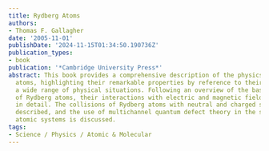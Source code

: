 ```yaml
---
title: Rydberg Atoms
authors:
- Thomas F. Gallagher
date: '2005-11-01'
publishDate: '2024-11-15T01:34:50.190736Z'
publication_types:
- book
publication: '*Cambridge University Press*'
abstract: This book provides a comprehensive description of the physics of Rydberg
  atoms, highlighting their remarkable properties by reference to their behavior in
  a wide range of physical situations. Following an overview of the basic properties
  of Rydberg atoms, their interactions with electric and magnetic fields are analyzed
  in detail. The collisions of Rydberg atoms with neutral and charged species are
  described, and the use of multichannel quantum defect theory in the study of Rydberg
  atomic systems is discussed.
tags:
- Science / Physics / Atomic & Molecular
---
```

